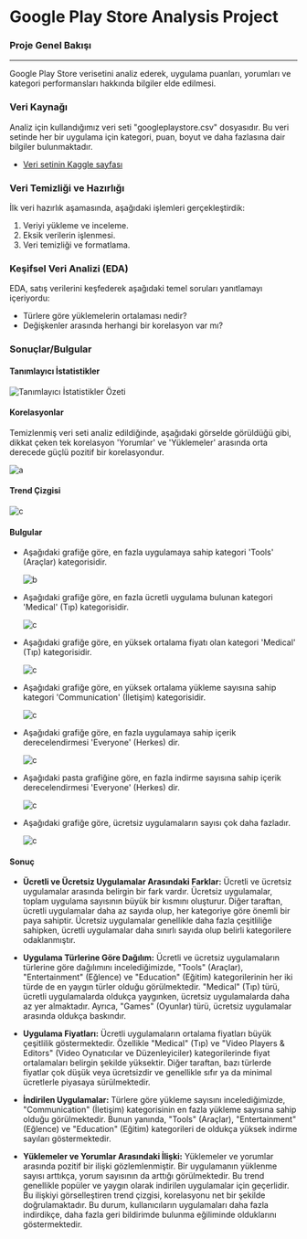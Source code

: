 # Google Play Store Analysis Project

### Proje Genel Bakışı
---
Google Play Store verisetini analiz ederek, uygulama puanları, yorumları ve kategori performansları hakkında bilgiler elde edilmesi.

### Veri Kaynağı

Analiz için kullandığımız veri seti "googleplaystore.csv" dosyasıdır. Bu veri setinde her bir uygulama için kategori, puan, boyut ve daha fazlasına dair bilgiler bulunmaktadır.

- [Veri setinin Kaggle sayfası](https://www.kaggle.com/datasets/lava18/google-play-store-apps)

### Veri Temizliği ve Hazırlığı

İlk veri hazırlık aşamasında, aşağıdaki işlemleri gerçekleştirdik:
1. Veriyi yükleme ve inceleme.
2. Eksik verilerin işlenmesi.
3. Veri temizliği ve formatlama.

### Keşifsel Veri Analizi (EDA)

EDA, satış verilerini keşfederek aşağıdaki temel soruları yanıtlamayı içeriyordu:

- Türlere göre yüklemelerin ortalaması nedir?
- Değişkenler arasında herhangi bir korelasyon var mı?

### Sonuçlar/Bulgular

#### Tanımlayıcı İstatistikler

![Tanımlayıcı İstatistikler Özeti](images/Descriptive_Statistics_Summary.png)

#### Korelasyonlar
Temizlenmiş veri seti analiz edildiğinde, aşağıdaki görselde görüldüğü gibi, dikkat çeken tek korelasyon 'Yorumlar' ve 'Yüklemeler' arasında orta derecede güçlü pozitif bir korelasyondur.

![a](images/correlation_matrix.png)

#### Trend Çizgisi
![c](images/Trend_Line_Between_Installs_and_Reviews.png)

#### Bulgular
- Aşağıdaki grafiğe göre, en fazla uygulamaya sahip kategori 'Tools' (Araçlar) kategorisidir.

   ![b](images/Apps_Count_by_Genre.png)

- Aşağıdaki grafiğe göre, en fazla ücretli uygulama bulunan kategori 'Medical' (Tıp) kategorisidir.

   ![c](images/Paid_Apps_Count_by_Genre.png)

- Aşağıdaki grafiğe göre, en yüksek ortalama fiyatı olan kategori 'Medical' (Tıp) kategorisidir.

   ![c](images/Average_Price_of_Paid_Apps_by_Genre.png)

- Aşağıdaki grafiğe göre, en yüksek ortalama yükleme sayısına sahip kategori 'Communication' (İletişim) kategorisidir.

   ![c](images/Downloads_Count_by_Genre.png)

- Aşağıdaki grafiğe göre, en fazla uygulamaya sahip içerik derecelendirmesi 'Everyone' (Herkes) dir.

   ![c](images/Content_Rating_Distribution.png)

- Aşağıdaki pasta grafiğine göre, en fazla indirme sayısına sahip içerik derecelendirmesi 'Everyone' (Herkes) dir.

   ![c](images/Installs_By_Content_Rating.png)

- Aşağıdaki grafiğe göre, ücretsiz uygulamaların sayısı çok daha fazladır.

   ![c](images/Count_of_Paid_vs_Free_Apps.png)

#### Sonuç

- **Ücretli ve Ücretsiz Uygulamalar Arasındaki Farklar:** Ücretli ve ücretsiz uygulamalar arasında belirgin bir fark vardır. Ücretsiz uygulamalar, toplam uygulama sayısının büyük bir kısmını oluşturur. Diğer taraftan, ücretli uygulamalar daha az sayıda olup, her kategoriye göre önemli bir paya sahiptir. Ücretsiz uygulamalar genellikle daha fazla çeşitliliğe sahipken, ücretli uygulamalar daha sınırlı sayıda olup belirli kategorilere odaklanmıştır.

- **Uygulama Türlerine Göre Dağılım:** Ücretli ve ücretsiz uygulamaların türlerine göre dağılımını incelediğimizde, "Tools" (Araçlar), "Entertainment" (Eğlence) ve "Education" (Eğitim) kategorilerinin her iki türde de en yaygın türler olduğu görülmektedir. "Medical" (Tıp) türü, ücretli uygulamalarda oldukça yaygınken, ücretsiz uygulamalarda daha az yer almaktadır. Ayrıca, "Games" (Oyunlar) türü, ücretsiz uygulamalar arasında oldukça baskındır.

- **Uygulama Fiyatları:** Ücretli uygulamaların ortalama fiyatları büyük çeşitlilik göstermektedir. Özellikle "Medical" (Tıp) ve "Video Players & Editors" (Video Oynatıcılar ve Düzenleyiciler) kategorilerinde fiyat ortalamaları belirgin şekilde yüksektir. Diğer taraftan, bazı türlerde fiyatlar çok düşük veya ücretsizdir ve genellikle sıfır ya da minimal ücretlerle piyasaya sürülmektedir.

- **İndirilen Uygulamalar:** Türlere göre yükleme sayısını incelediğimizde, "Communication" (İletişim) kategorisinin en fazla yükleme sayısına sahip olduğu görülmektedir. Bunun yanında, "Tools" (Araçlar), "Entertainment" (Eğlence) ve "Education" (Eğitim) kategorileri de oldukça yüksek indirme sayıları göstermektedir.

- **Yüklemeler ve Yorumlar Arasındaki İlişki:** Yüklemeler ve yorumlar arasında pozitif bir ilişki gözlemlenmiştir. Bir uygulamanın yüklenme sayısı arttıkça, yorum sayısının da arttığı görülmektedir. Bu trend genellikle popüler ve yaygın olarak indirilen uygulamalar için geçerlidir. Bu ilişkiyi görselleştiren trend çizgisi, korelasyonu net bir şekilde doğrulamaktadır. Bu durum, kullanıcıların uygulamaları daha fazla indirdikçe, daha fazla geri bildirimde bulunma eğiliminde olduklarını göstermektedir.
